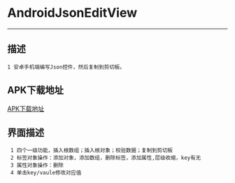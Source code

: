 # AndroidJsonEditView
----


## 描述

	1 安卓手机端编写Json控件，然后复制到剪切板。

## APK下载地址

[APK下载地址](https://raw.githubusercontent.com/lihongjiang/AndroidJsonEditView/master/doc/demo.apk)

[](https://raw.githubusercontent.com/lihongjiang/AndroidJsonEditView/master/doc/test.gif)

## 界面描述

[](https://raw.githubusercontent.com/lihongjiang/AndroidJsonEditView/master/doc/page.png)


	 1 四个一级功能，插入根数组；插入根对象；校验数据；复制到剪切板
	 2 标签对象操作：添加对象，添加数组，删除标签，添加属性,层级收缩，key有无
	 3 属性对象操作：删除
	 4 单击key/vaule修改对应值



